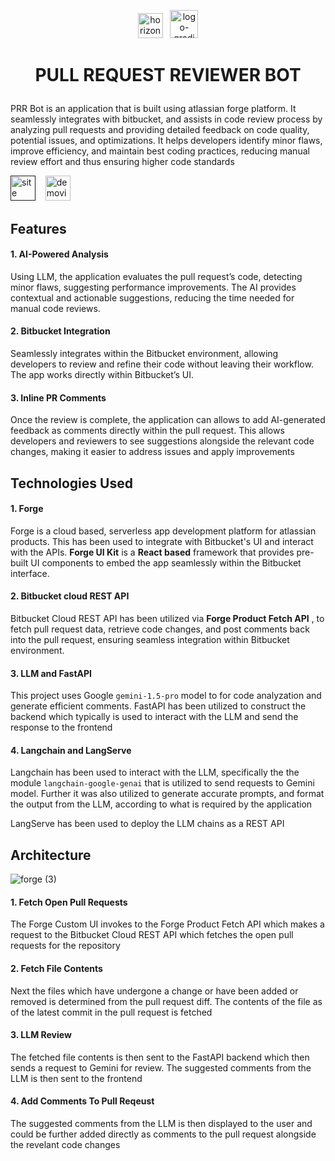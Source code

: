 <p align="center">
<img height="40" alt="horizontal-logo-gradient-blue-atlassian" src="https://github.com/user-attachments/assets/dcf5ef2d-ecef-420b-8151-cad1849d2144" /> &nbsp;
<img height="45" alt="logo-gradient-blue-bitbucket" src="https://github.com/user-attachments/assets/b2b47870-cc29-4845-a413-c99534efd3ee" />
</p>

# <p align="center">PULL REQUEST REVIEWER BOT</p>

PRR Bot is an application that is built using atlassian forge platform. It seamlessly integrates with bitbucket, and assists in code review process by analyzing pull requests and providing detailed feedback on code quality, potential issues, and optimizations. It helps developers identify minor flaws, improve efficiency, and maintain best coding practices, reducing manual review effort and thus ensuring higher code standards

<section>
 <a href="" target="_blank"><img src="https://github.com/user-attachments/assets/a1621715-68a9-409f-a261-8ed5e1674a31" alt="site" height="40" /></a>
&nbsp;&nbsp;
  <a href="https://youtu.be/17qtKcrNx4c" target="_blank"><img src="https://github.com/user-attachments/assets/7182222a-3bb2-47e5-ad74-c22c478664b1" alt="demovideo" height="40" /></a>
</section>

## Features

#### 1. AI-Powered Analysis

Using LLM, the application evaluates the pull request’s code, detecting minor flaws, suggesting performance improvements. The AI provides contextual and actionable suggestions, reducing the time needed for manual code reviews.

#### 2. Bitbucket Integration

Seamlessly integrates within the Bitbucket environment, allowing developers to review and refine their code without leaving their workflow. The app works directly within Bitbucket’s UI.

#### 3. Inline PR Comments

Once the review is complete, the application can allows to add AI-generated feedback as comments directly within the pull request. This allows developers and reviewers to see suggestions alongside the relevant code changes, making it easier to address issues and apply improvements

## Technologies Used

#### 1. Forge

Forge is a cloud based, serverless app development platform for atlassian products. This has been used to integrate with Bitbucket's UI and interact with the APIs. **Forge UI Kit** is a **React based** framework that provides pre-built UI components to embed the app seamlessly within the Bitbucket interface.

#### 2. Bitbucket cloud REST API

Bitbucket Cloud REST API has been utilized via **Forge Product Fetch API** , to fetch pull request data, retrieve code changes, and post comments back into the pull request, ensuring seamless integration within Bitbucket environment.

#### 3. LLM and FastAPI

This project uses Google ```gemini-1.5-pro``` model to for code analyzation and generate efficient comments. FastAPI has been utilized to construct the backend which typically is used to interact with the LLM and send the response to the frontend

#### 4. Langchain and LangServe

Langchain has been used to interact with the LLM, specifically the the module ```langchain-google-genai``` that is utilized to send requests to Gemini model. Further it was also utilized to generate accurate prompts, and format the output from the LLM, according to what is required by the application

LangServe has been used to deploy the LLM chains as a REST API

## Architecture

![forge (3)](https://github.com/user-attachments/assets/d974bd03-a7ce-473a-9075-7339643056a9)

#### 1. Fetch Open Pull Requests

The Forge Custom UI invokes to the Forge Product Fetch API which makes a request to the Bitbucket Cloud REST API which fetches the open pull requests for the repository

#### 2. Fetch File Contents

Next the files which have undergone a change or have been added or removed is determined from the pull request diff. The contents of the file as of the latest commit in the pull request is fetched

#### 3. LLM Review

The fetched file contents is then sent to the FastAPI backend which then sends a request to Gemini for review. The suggested comments from the LLM is then sent to the frontend

#### 4. Add Comments To Pull Reqeust

The suggested comments from the LLM is then displayed to the user and could be further added directly as comments to the pull request alongside the revelant code changes
